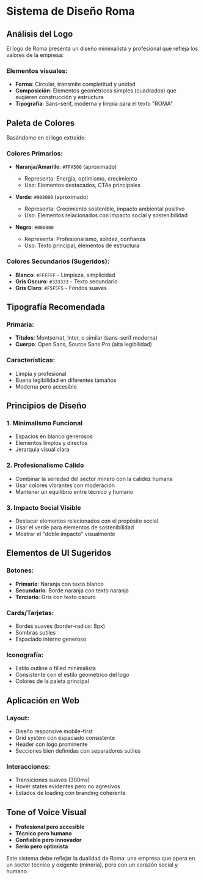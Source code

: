 # Sistema de Diseño Roma

## Análisis del Logo

El logo de Roma presenta un diseño minimalista y profesional que refleja los valores de la empresa:

### Elementos visuales:
- **Forma**: Circular, transmite completitud y unidad
- **Composición**: Elementos geométricos simples (cuadrados) que sugieren construcción y estructura
- **Tipografía**: Sans-serif, moderna y limpia para el texto "ROMA"

## Paleta de Colores

Basándome en el logo extraído:

### Colores Primarios:
- **Naranja/Amarillo**: `#FFA500` (aproximado)
  - Representa: Energía, optimismo, crecimiento
  - Uso: Elementos destacados, CTAs principales

- **Verde**: `#008000` (aproximado)
  - Representa: Crecimiento sostenible, impacto ambiental positivo
  - Uso: Elementos relacionados con impacto social y sostenibilidad

- **Negro**: `#000000`
  - Representa: Profesionalismo, solidez, confianza
  - Uso: Texto principal, elementos de estructura

### Colores Secundarios (Sugeridos):
- **Blanco**: `#FFFFFF` - Limpieza, simplicidad
- **Gris Oscuro**: `#333333` - Texto secundario
- **Gris Claro**: `#F5F5F5` - Fondos suaves

## Tipografía Recomendada

### Primaria:
- **Títulos**: Montserrat, Inter, o similar (sans-serif moderna)
- **Cuerpo**: Open Sans, Source Sans Pro (alta legibilidad)

### Características:
- Limpia y profesional
- Buena legibilidad en diferentes tamaños
- Moderna pero accesible

## Principios de Diseño

### 1. Minimalismo Funcional
- Espacios en blanco generosos
- Elementos limpios y directos
- Jerarquía visual clara

### 2. Profesionalismo Cálido
- Combinar la seriedad del sector minero con la calidez humana
- Usar colores vibrantes con moderación
- Mantener un equilibrio entre técnico y humano

### 3. Impacto Social Visible
- Destacar elementos relacionados con el propósito social
- Usar el verde para elementos de sostenibilidad
- Mostrar el "doble impacto" visualmente

## Elementos de UI Sugeridos

### Botones:
- **Primario**: Naranja con texto blanco
- **Secundario**: Borde naranja con texto naranja
- **Terciario**: Gris con texto oscuro

### Cards/Tarjetas:
- Bordes suaves (border-radius: 8px)
- Sombras sutiles
- Espaciado interno generoso

### Iconografía:
- Estilo outline o filled minimalista
- Consistente con el estilo geométrico del logo
- Colores de la paleta principal

## Aplicación en Web

### Layout:
- Diseño responsive mobile-first
- Grid system con espaciado consistente
- Header con logo prominente
- Secciones bien definidas con separadores sutiles

### Interacciones:
- Transiciones suaves (300ms)
- Hover states evidentes pero no agresivos
- Estados de loading con branding coherente

## Tone of Voice Visual

- **Profesional pero accesible**
- **Técnico pero humano**
- **Confiable pero innovador**
- **Serio pero optimista**

Este sistema debe reflejar la dualidad de Roma: una empresa que opera en un sector técnico y exigente (minería), pero con un corazón social y humano.